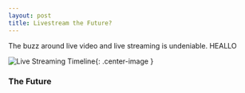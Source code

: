 ```yaml
---
layout: post
title: Livestream the Future?
---
```


The buzz around live video and live streaming is undeniable. HEALLO

![Live Streaming Timeline](http://www.jasoncui.me/public//images/livestreaming.png){: .center-image }

### The Future